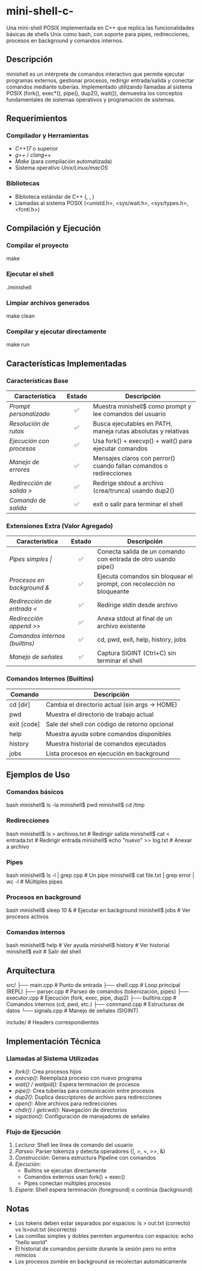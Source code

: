 # mini-shell-c-

Una mini-shell POSIX implementada en C++ que replica las funcionalidades básicas de shells Unix como bash, con soporte para pipes, redirecciones, procesos en background y comandos internos.

## Descripción

minishell es un intérprete de comandos interactivo que permite ejecutar programas externos, gestionar procesos, redirigir entrada/salida y conectar comandos mediante tuberías. Implementado utilizando llamadas al sistema POSIX (fork(), exec*(), pipe(), dup2(), wait()), demuestra los conceptos fundamentales de sistemas operativos y programación de sistemas.

## Requerimientos

### Compilador y Herramientas
- *C++17* o superior
- *g++* / *clang++*
- *Make* (para compilación automatizada)
- Sistema operativo *Unix/Linux/macOS*

### Bibliotecas
- Biblioteca estándar de C++ (<iostream>, <string>, <vector>)
- Llamadas al sistema POSIX (<unistd.h>, <sys/wait.h>, <sys/types.h>, <fcntl.h>)

## Compilación y Ejecución

### Compilar el proyecto
make


### Ejecutar el shell
./minishell


### Limpiar archivos generados
make clean


### Compilar y ejecutar directamente
make run


## Características Implementadas

### Características Base

| Característica | Estado | Descripción |
|---|:---:|---|
| *Prompt personalizado* | ✅ | Muestra minishell$ como prompt y lee comandos del usuario |
| *Resolución de rutas* | ✅ | Busca ejecutables en PATH, maneja rutas absolutas y relativas |
| *Ejecución con procesos* | ✅ | Usa fork() + execvp() + wait() para ejecutar comandos |
| *Manejo de errores* | ✅ | Mensajes claros con perror() cuando fallan comandos o redirecciones |
| *Redirección de salida >* | ✅ | Redirige stdout a archivo (crea/trunca) usando dup2() |
| *Comando de salida* | ✅ | exit o salir para terminar el shell |

### Extensiones Extra (Valor Agregado)

| Característica | Estado | Descripción |
|---|:---:|---|
| *Pipes simples \|* | ✅ | Conecta salida de un comando con entrada de otro usando pipe() |
| *Procesos en background &* | ✅ | Ejecuta comandos sin bloquear el prompt, con recolección no bloqueante |
| *Redirección de entrada <* | ✅ | Redirige stdin desde archivo |
| *Redirección append >>* | ✅ | Anexa stdout al final de un archivo existente |
| *Comandos internos (builtins)* | ✅ | cd, pwd, exit, help, history, jobs |
| *Manejo de señales* | ✅ | Captura SIGINT (Ctrl+C) sin terminar el shell |

### Comandos Internos (Builtins)

| Comando | Descripción |
|---|---|
| cd [dir] | Cambia el directorio actual (sin args → HOME) |
| pwd | Muestra el directorio de trabajo actual |
| exit [code] | Sale del shell con código de retorno opcional |
| help | Muestra ayuda sobre comandos disponibles |
| history | Muestra historial de comandos ejecutados |
| jobs | Lista procesos en ejecución en background |

## Ejemplos de Uso

### Comandos básicos
bash
minishell$ ls -la
minishell$ pwd
minishell$ cd /tmp


### Redirecciones
bash
minishell$ ls > archivos.txt          # Redirigir salida
minishell$ cat < entrada.txt          # Redirigir entrada
minishell$ echo "nuevo" >> log.txt    # Anexar a archivo


### Pipes
bash
minishell$ ls -l | grep cpp           # Un pipe
minishell$ cat file.txt | grep error | wc -l    # Múltiples pipes


### Procesos en background
bash
minishell$ sleep 10 &                 # Ejecutar en background
minishell$ jobs                        # Ver procesos activos


### Comandos internos
bash
minishell$ help                        # Ver ayuda
minishell$ history                     # Ver historial
minishell$ exit                        # Salir del shell


## Arquitectura


src/
├── main.cpp        # Punto de entrada
├── shell.cpp       # Loop principal (REPL)
├── parser.cpp      # Parseo de comandos (tokenización, pipes)
├── executor.cpp    # Ejecución (fork, exec, pipe, dup2)
├── builtins.cpp    # Comandos internos (cd, pwd, etc.)
├── command.cpp     # Estructuras de datos
└── signals.cpp     # Manejo de señales (SIGINT)

include/            # Headers correspondientes


## Implementación Técnica

### Llamadas al Sistema Utilizadas
- *fork()*: Crea procesos hijos
- *execvp()*: Reemplaza proceso con nuevo programa
- *wait() / waitpid()*: Espera terminación de procesos
- *pipe()*: Crea tuberías para comunicación entre procesos
- *dup2()*: Duplica descriptores de archivo para redirecciones
- *open()*: Abre archivos para redirecciones
- *chdir()* / *getcwd()*: Navegación de directorios
- *sigaction()*: Configuración de manejadores de señales

### Flujo de Ejecución
1. *Lectura*: Shell lee línea de comando del usuario
2. *Parseo*: Parser tokeniza y detecta operadores (|, >, <, >>, &)
3. *Construcción*: Genera estructura Pipeline con comandos
4. *Ejecución*: 
   - Builtins se ejecutan directamente
   - Comandos externos usan fork() + exec()
   - Pipes conectan múltiples procesos
5. *Espera*: Shell espera terminación (foreground) o continúa (background)

## Notas

- Los tokens deben estar separados por espacios: ls > out.txt (correcto) vs ls>out.txt (incorrecto)
- Las comillas simples y dobles permiten argumentos con espacios: echo "hello world"
- El historial de comandos persiste durante la sesión pero no entre reinicios
- Los procesos zombie en background se recolectan automáticamente
